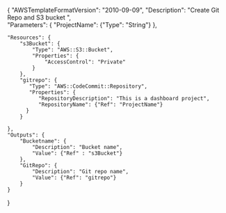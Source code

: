 {
    "AWSTemplateFormatVersion": "2010-09-09",
    "Description": "Create Git Repo and S3 bucket ",    
    "Parameters": {
        "ProjectName": {"Type": "String"}
    },    
    
    "Resources": {        
        "s3Bucket": {
            "Type": "AWS::S3::Bucket",
            "Properties": {
                "AccessControl": "Private"                
            }
        },         
        "gitrepo": {
           "Type": "AWS::CodeCommit::Repository",
           "Properties": {
              "RepositoryDescription": "This is a dashboard project",
              "RepositoryName": {"Ref": "ProjectName"}
          }
        }       
        
    },
    "Outputs": {
        "Bucketname": {
            "Description": "Bucket name",
            "Value": {"Ref" : "s3Bucket"}
        },
        "GitRepo": {
            "Description": "Git repo name", 
            "Value": {"Ref": "gitrepo"}
        }
    }
}
